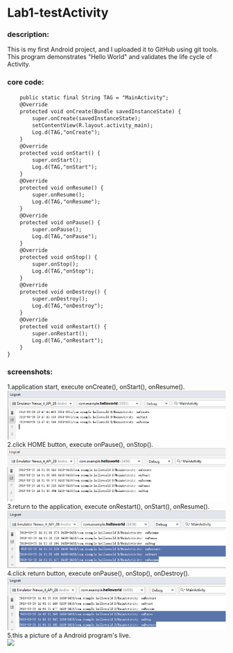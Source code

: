 # Lab1-testActivity
### description:
This is my first Android project, and I uploaded it to GitHub using git tools. 
This program demonstrates "Hello World" and validates the life cycle of Activity.
### core code:
```public class MainActivity extends AppCompatActivity {
    public static final String TAG = "MainActivity";
    @Override
    protected void onCreate(Bundle savedInstanceState) {
        super.onCreate(savedInstanceState);
        setContentView(R.layout.activity_main);
        Log.d(TAG,"onCreate");
    }
    @Override
    protected void onStart() {
        super.onStart();
        Log.d(TAG,"onStart");
    }
    @Override
    protected void onResume() {
        super.onResume();
        Log.d(TAG,"onResume");
    }
    @Override
    protected void onPause() {
        super.onPause();
        Log.d(TAG,"onPause");
    }
    @Override
    protected void onStop() {
        super.onStop();
        Log.d(TAG,"onStop");
    }
    @Override
    protected void onDestroy() {
        super.onDestroy();
        Log.d(TAG,"onDestroy");
    }
    @Override
    protected void onRestart() {
        super.onRestart();
        Log.d(TAG,"onRestart");
    }
}
```
### screenshots:
1.application start, execute onCreate(), onStart(), onResume().
![This picture is saved in the screenshot folder.](https://github.com/huhuhuu/Lab1-testActivity/blob/master/screenshot/first%20run%20application.PNG)
<br>2.click HOME button, execute onPause(), onStop().
![This picture is saved in the screenshot folder.](https://github.com/huhuhuu/Lab1-testActivity/blob/master/screenshot/after%20click%20HOME.PNG)
<br>3.return to the application, execute onRestart(), onStart(), onResume().
![This picture is saved in the screenshot folder.](https://github.com/huhuhuu/Lab1-testActivity/blob/master/screenshot/return%20to%20the%20application.PNG)
<br>4.click return button, execute onPause(), onStop(), onDestroy().
![This picture is saved in the screenshot folder.](https://github.com/huhuhuu/Lab1-testActivity/blob/master/screenshot/click%20return%20button%2Cthe%20application%20had%20been%20destory.PNG)
<br>5.this a picture of a Android program's live.
<br><img src="https://developer.android.google.cn/images/activity_lifecycle.png" align="left">
